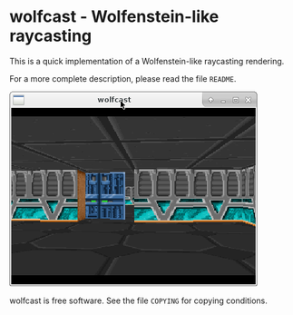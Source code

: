 wolfcast - Wolfenstein-like raycasting
======================================

This is a quick implementation of a Wolfenstein-like raycasting rendering.

For a more complete description, please read the file `README`.

![wolfcast](sample.png)

wolfcast is free software. See the file `COPYING` for copying conditions.

